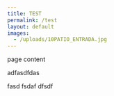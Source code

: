 ```yaml
---
title: TEST
permalink: /test
layout: default
images:
  - /uploads/10PATIO_ENTRADA.jpg
---
```

page content

adfasdfdas





fasd fsdaf dfsdf